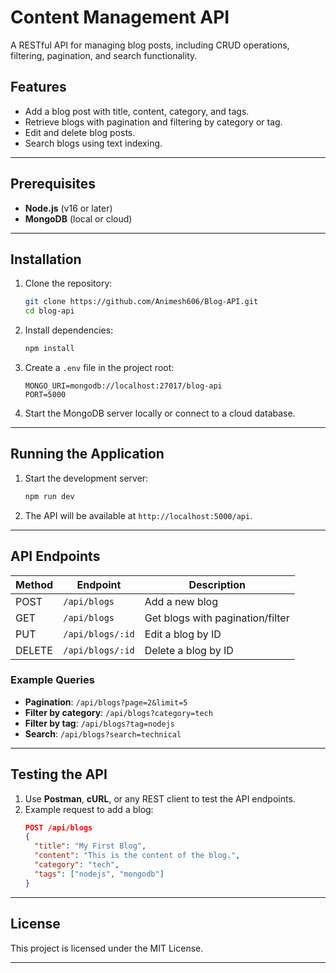 # Content Management API

A RESTful API for managing blog posts, including CRUD operations, filtering, pagination, and search functionality.

## Features
- Add a blog post with title, content, category, and tags.
- Retrieve blogs with pagination and filtering by category or tag.
- Edit and delete blog posts.
- Search blogs using text indexing.

---

## Prerequisites
- **Node.js** (v16 or later)
- **MongoDB** (local or cloud)

---

## Installation
1. Clone the repository:
   ```bash
   git clone https://github.com/Animesh606/Blog-API.git
   cd blog-api
   ```

2. Install dependencies:
   ```bash
   npm install
   ```

3. Create a `.env` file in the project root:
   ```plaintext
   MONGO_URI=mongodb://localhost:27017/blog-api
   PORT=5000
   ```

4. Start the MongoDB server locally or connect to a cloud database.

---

## Running the Application
1. Start the development server:
   ```bash
   npm run dev
   ```
2. The API will be available at `http://localhost:5000/api`.

---

## API Endpoints
| Method | Endpoint          | Description                       |
|--------|-------------------|-----------------------------------|
| POST   | `/api/blogs`       | Add a new blog                   |
| GET    | `/api/blogs`       | Get blogs with pagination/filter |
| PUT    | `/api/blogs/:id`   | Edit a blog by ID                |
| DELETE | `/api/blogs/:id`   | Delete a blog by ID              |


### Example Queries
- **Pagination**: `/api/blogs?page=2&limit=5`
- **Filter by category**: `/api/blogs?category=tech`
- **Filter by tag**: `/api/blogs?tag=nodejs`
- **Search**: `/api/blogs?search=technical`

---

## Testing the API
1. Use **Postman**, **cURL**, or any REST client to test the API endpoints.
2. Example request to add a blog:
   ```json
   POST /api/blogs
   {
     "title": "My First Blog",
     "content": "This is the content of the blog.",
     "category": "tech",
     "tags": ["nodejs", "mongodb"]
   }
   ```

---

## License
This project is licensed under the MIT License.

--- 
